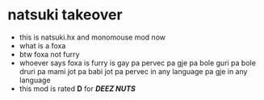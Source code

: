 # natsuki takeover
- this is natsuki.hx and monomouse mod now
- what is a foxa
- btw foxa not furry
- whoever says foxa is furry is gay pa pervec pa gje pa bole guri pa bole druri pa mami jot pa babi jot pa pervec in any language pa gje in any language
- this mod is rated **D** for ***DEEZ NUTS***
